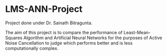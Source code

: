 # LMS-ANN-Project
Project done under Dr. Sainath Bitragunta.

The aim of this project is to compare the performance of Least-Mean-Squares Algorithm and Artificial Neural Networks for the purposes of Active Noise Cancellation to judge which performs better and is less computationally complex.
